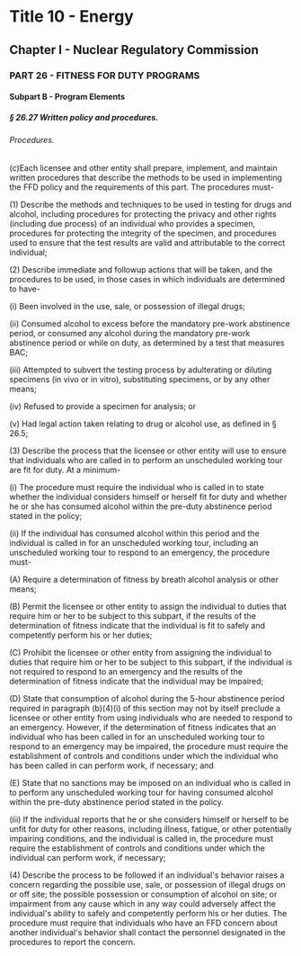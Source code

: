 
# Title 10 - Energy
## Chapter I - Nuclear Regulatory Commission
### PART 26 - FITNESS FOR DUTY PROGRAMS
#### Subpart B - Program Elements
##### § 26.27 Written policy and procedures.
###### Procedures.

(c)Each licensee and other entity shall prepare, implement, and maintain written procedures that describe the methods to be used in implementing the FFD policy and the requirements of this part. The procedures must-

(1) Describe the methods and techniques to be used in testing for drugs and alcohol, including procedures for protecting the privacy and other rights (including due process) of an individual who provides a specimen, procedures for protecting the integrity of the specimen, and procedures used to ensure that the test results are valid and attributable to the correct individual;

(2) Describe immediate and followup actions that will be taken, and the procedures to be used, in those cases in which individuals are determined to have-

(i) Been involved in the use, sale, or possession of illegal drugs;

(ii) Consumed alcohol to excess before the mandatory pre-work abstinence period, or consumed any alcohol during the mandatory pre-work abstinence period or while on duty, as determined by a test that measures BAC;

(iii) Attempted to subvert the testing process by adulterating or diluting specimens (in vivo or in vitro), substituting specimens, or by any other means;

(iv) Refused to provide a specimen for analysis; or

(v) Had legal action taken relating to drug or alcohol use, as defined in § 26.5;

(3) Describe the process that the licensee or other entity will use to ensure that individuals who are called in to perform an unscheduled working tour are fit for duty. At a minimum-

(i) The procedure must require the individual who is called in to state whether the individual considers himself or herself fit for duty and whether he or she has consumed alcohol within the pre-duty abstinence period stated in the policy;

(ii) If the individual has consumed alcohol within this period and the individual is called in for an unscheduled working tour, including an unscheduled working tour to respond to an emergency, the procedure must-

(A) Require a determination of fitness by breath alcohol analysis or other means;

(B) Permit the licensee or other entity to assign the individual to duties that require him or her to be subject to this subpart, if the results of the determination of fitness indicate that the individual is fit to safely and competently perform his or her duties;

(C) Prohibit the licensee or other entity from assigning the individual to duties that require him or her to be subject to this subpart, if the individual is not required to respond to an emergency and the results of the determination of fitness indicate that the individual may be impaired;

(D) State that consumption of alcohol during the 5-hour abstinence period required in paragraph (b)(4)(i) of this section may not by itself preclude a licensee or other entity from using individuals who are needed to respond to an emergency. However, if the determination of fitness indicates that an individual who has been called in for an unscheduled working tour to respond to an emergency may be impaired, the procedure must require the establishment of controls and conditions under which the individual who has been called in can perform work, if necessary; and

(E) State that no sanctions may be imposed on an individual who is called in to perform any unscheduled working tour for having consumed alcohol within the pre-duty abstinence period stated in the policy.

(iii) If the individual reports that he or she considers himself or herself to be unfit for duty for other reasons, including illness, fatigue, or other potentially impairing conditions, and the individual is called in, the procedure must require the establishment of controls and conditions under which the individual can perform work, if necessary;

(4) Describe the process to be followed if an individual's behavior raises a concern regarding the possible use, sale, or possession of illegal drugs on or off site; the possible possession or consumption of alcohol on site; or impairment from any cause which in any way could adversely affect the individual's ability to safely and competently perform his or her duties. The procedure must require that individuals who have an FFD concern about another individual's behavior shall contact the personnel designated in the procedures to report the concern.
